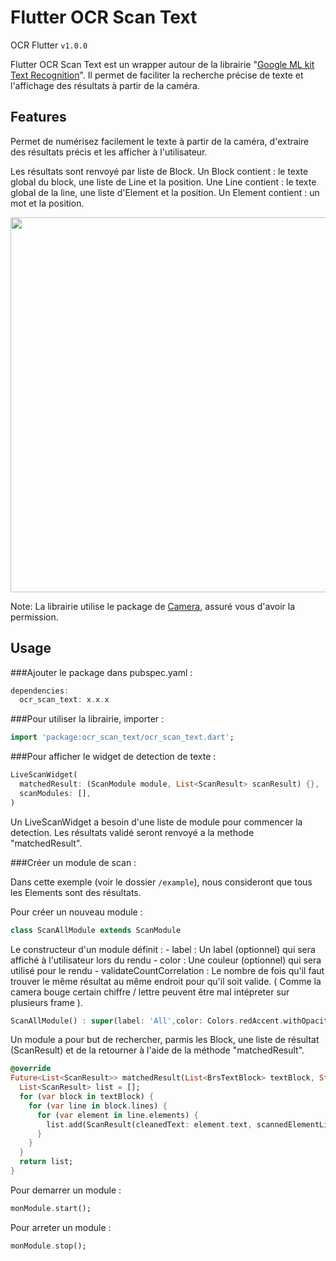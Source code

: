# Flutter OCR Scan Text
 OCR Flutter
 `v1.0.0`

Flutter OCR Scan Text est un wrapper autour de la librairie "[Google ML kit Text Recognition](https://pub.dev/packages/google_mlkit_text_recognition)".
Il permet de faciliter la recherche précise de texte et l'affichage des résultats à partir de la caméra. 

## Features

Permet de numérisez facilement le texte à partir de la caméra, d'extraire des résultats précis et les afficher à l'utilisateur.

Les résultats sont renvoyé par liste de Block.
Un Block contient : le texte global du block, une liste de Line et la position.
Une Line contient : le texte global de la line, une liste d'Element et la position.
Un Element contient : un mot et la position.

<p float="left">
  <img src="https://developers.google.com/static/ml-kit/vision/text-recognition/images/text-structure.png" width="600" />
</p>

Note: La librairie utilise le package de [Camera](https://pub.dev/packages/camera), assuré vous d'avoir la permission.

## Usage

###Ajouter le package dans pubspec.yaml :

```dart
dependencies:
  ocr_scan_text: x.x.x
```

###Pour utiliser la librairie, importer : 

```dart
import 'package:ocr_scan_text/ocr_scan_text.dart';
```

###Pour afficher le widget de detection de texte :

```dart
LiveScanWidget(
  matchedResult: (ScanModule module, List<ScanResult> scanResult) {},
  scanModules: [],
)
```

Un LiveScanWidget a besoin d'une liste de module pour commencer la detection. 
Les résultats validé seront renvoyé a la methode "matchedResult".

###Créer un module de scan : 

Dans cette exemple (voir le dossier `/example`), nous consideront que tous les Elements sont des résultats.

Pour créer un nouveau module :
```dart
class ScanAllModule extends ScanModule
```

Le constructeur d'un module définit :
    - label : Un label (optionnel) qui sera affiché à l'utilisateur lors du rendu
    - color : Une couleur (optionnel) qui sera utilisé pour le rendu
    - validateCountCorrelation : Le nombre de fois qu'il faut trouver le même résultat au même endroit pour qu'il soit valide. ( Comme la camera bouge certain chiffre / lettre peuvent être mal intépreter sur plusieurs frame ).
```dart
ScanAllModule() : super(label: 'All',color: Colors.redAccent.withOpacity(0.3), validateCountCorrelation: 1);
```

Un module a pour but de rechercher, parmis les Block, une liste de résultat (ScanResult) et de la retourner à l'aide de la méthode "matchedResult".

```dart
@override
Future<List<ScanResult>> matchedResult(List<BrsTextBlock> textBlock, String text) async {
  List<ScanResult> list = [];
  for (var block in textBlock) {
    for (var line in block.lines) {
      for (var element in line.elements) {
        list.add(ScanResult(cleanedText: element.text, scannedElementList: [element]));
      }
    }
  }
  return list;
}
```

Pour demarrer un module : 

```dart
monModule.start();
```

Pour arreter un module :

```dart
monModule.stop();
```